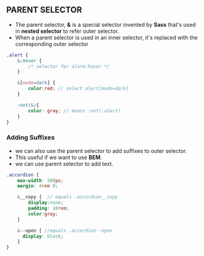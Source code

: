 ## PARENT SELECTOR
* The parent selector, **&** is a special selector invented by **Sass** that's used in **nested selector** to refer outer selector.
* When a parent selector is used in an inner selector, it's replaced  with the corresponding  outer selector

```scss
.alert {
    &:hover {
        /* selector for alarm:hover */
    }

    &[mode=dark] {
        color:red; // select alert[mode=dark]
    }

    :not(&){
        color: gray; // means :not(.alert)
    }
}
```

### Adding Suffixes
* we can also use the parent selector to add suffixes to outer selector.
* This useful if we want to use **BEM**.
* we can use parent selector to add text.

```scss
.accordion {
    max-width: 500px;
    margin: 4rem 0;

    &__copy {  // equals .accordion__copy
        display:none;
        padding: 10rem;
        color:gray;
    }

    &--open { //equals .accordion--open
      display: block;
    }
}
```